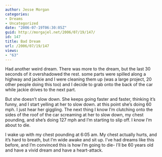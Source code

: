 ```yaml
---
author: Jesse Morgan
categories:
- Dreams
- Uncategorized
date: "2006-07-19T06:30:05Z"
guid: http://morgajel.net/2006/07/19/147/
id: 147
title: Bad Dream
url: /2006/07/19/147
views:
- "63"
---
```


Had another weird dream. There was more to the dream, but the last 30 seconds of it overshadowed the rest. some parts were spilled along a highway and jackie and I were cleaning them up (was a large project, 20 other people doing this too) and I decide to grab onto the back of the car while jackie drives to the next part.

But she doesn’t slow down. She keeps going faster and faster, thinking it’s funny, and I start yelling at her to slow down. at this point she’s doing 60 mph. I just hear her giggling. The next thing I know I’m clutching onto the sides of the roof of the car screaming at her to slow down, my chest pounding, and she’s doing 127 mph and I’m starting to slip off. I know I’m about to die.

I wake up with my chest pounding at 6:05 am. My chest actually hurts, and it’s hard to breath, but I’m wide awake and sit up. I’ve had dreams like this before, and I’m convinced this is how I’m going to die- I’ll be 60 years old and have a vivid dream and have a heart-attack.